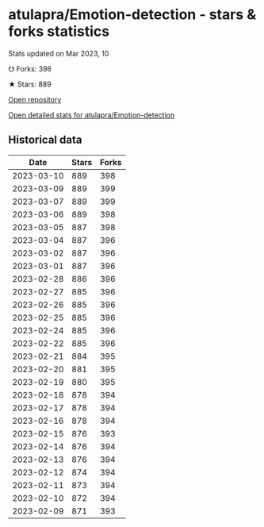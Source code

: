 # atulapra/Emotion-detection - stars & forks statistics

Stats updated on Mar 2023, 10

☋ Forks: 398

★ Stars: 889

[Open repository](https://github.com/atulapra/Emotion-detection)

[Open detailed stats for atulapra/Emotion-detection](https://reviewgithub.com/rep/atulapra/Emotion-detection)

## Historical data
| Date | Stars | Forks |
|------|-------|-------|
| 2023-03-10 | 889 | 398 | 
| 2023-03-09 | 889 | 399 | 
| 2023-03-07 | 889 | 399 | 
| 2023-03-06 | 889 | 398 | 
| 2023-03-05 | 887 | 398 | 
| 2023-03-04 | 887 | 396 | 
| 2023-03-02 | 887 | 396 | 
| 2023-03-01 | 887 | 396 | 
| 2023-02-28 | 886 | 396 | 
| 2023-02-27 | 885 | 396 | 
| 2023-02-26 | 885 | 396 | 
| 2023-02-25 | 885 | 396 | 
| 2023-02-24 | 885 | 396 | 
| 2023-02-22 | 885 | 396 | 
| 2023-02-21 | 884 | 395 | 
| 2023-02-20 | 881 | 395 | 
| 2023-02-19 | 880 | 395 | 
| 2023-02-18 | 878 | 394 | 
| 2023-02-17 | 878 | 394 | 
| 2023-02-16 | 878 | 394 | 
| 2023-02-15 | 876 | 393 | 
| 2023-02-14 | 876 | 394 | 
| 2023-02-13 | 876 | 394 | 
| 2023-02-12 | 874 | 394 | 
| 2023-02-11 | 873 | 394 | 
| 2023-02-10 | 872 | 394 | 
| 2023-02-09 | 871 | 393 | 

